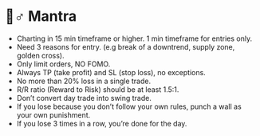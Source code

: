 # 🧘♂ Mantra

* Charting in 15 min timeframe or higher. 1 min timeframe for entries only.
* Need 3 reasons for entry. (e.g break of a downtrend, supply zone, golden cross).
* Only limit orders, NO FOMO.
* Always TP (take profit) and SL (stop loss), no exceptions.
* No more than 20% loss in a single trade.
* R/R ratio (Reward to Risk) should be at least 1.5:1.
* Don’t convert day trade into swing trade.
* If you lose because you don’t follow your own rules, punch a wall as your own punishment.
* If you lose 3 times in a row, you’re done for the day.

